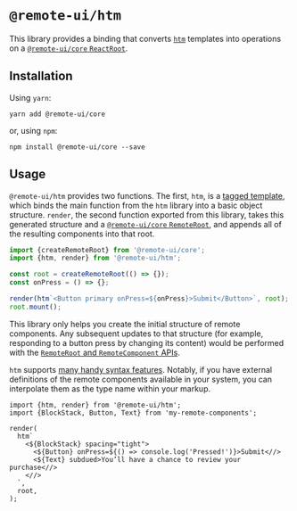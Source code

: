 # `@remote-ui/htm`

This library provides a binding that converts [`htm`](https://github.com/developit/htm) templates into operations on a [`@remote-ui/core` `ReactRoot`](https://github.com/lemonmade/remote-ui/tree/master/packages/core#remoteroot).

## Installation

Using `yarn`:

```
yarn add @remote-ui/core
```

or, using `npm`:

```
npm install @remote-ui/core --save
```

## Usage

`@remote-ui/htm` provides two functions. The first, `htm`, is a [tagged template](https://developer.mozilla.org/en-US/docs/Web/JavaScript/Reference/Template_literals#Tagged_templates), which binds the main function from the `htm` library into a basic object structure. `render`, the second function exported from this library, takes this generated structure and a [`@remote-ui/core` `RemoteRoot`](https://github.com/lemonmade/remote-ui/tree/master/packages/core#remoteroot), and appends all of the resulting components into that root.

```ts
import {createRemoteRoot} from '@remote-ui/core';
import {htm, render} from '@remote-ui/htm';

const root = createRemoteRoot(() => {});
const onPress = () => {};

render(htm`<Button primary onPress=${onPress}>Submit</Button>`, root);
root.mount();
```

This library only helps you create the initial structure of remote components. Any subsequent updates to that structure (for example, responding to a button press by changing its content) would be performed with the [`RemoteRoot` and `RemoteComponent` APIs](https://github.com/lemonmade/remote-ui/tree/master/packages/core).

`htm` supports [many handy syntax features](https://github.com/developit/htm#syntax-like-jsx-but-also-lit). Notably, if you have external definitions of the remote components available in your system, you can interpolate them as the type name within your markup.

```tsx
import {htm, render} from '@remote-ui/htm';
import {BlockStack, Button, Text} from 'my-remote-components';

render(
  htm`
    <${BlockStack} spacing="tight">
      <${Button} onPress=${() => console.log('Pressed!')}>Submit<//>
      <${Text} subdued>You’ll have a chance to review your purchase<//>
    <//>
  `,
  root,
);
```
